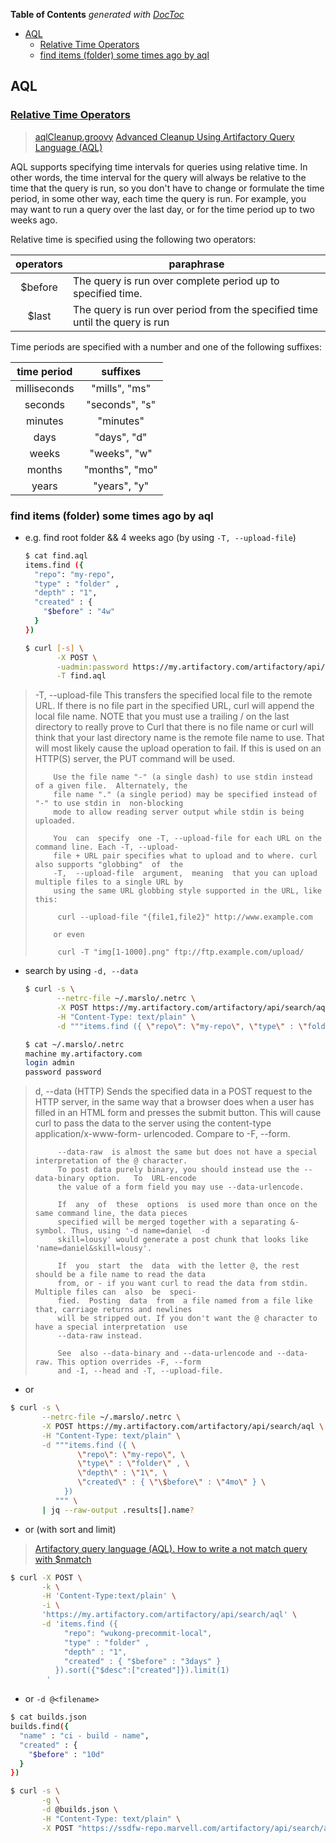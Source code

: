 <!-- START doctoc generated TOC please keep comment here to allow auto update -->
<!-- DON'T EDIT THIS SECTION, INSTEAD RE-RUN doctoc TO UPDATE -->
**Table of Contents**  *generated with [DocToc](https://github.com/thlorenz/doctoc)*

- [AQL](#aql)
  - [Relative Time Operators](#relative-time-operators)
  - [find items (folder) some times ago by aql](#find-items-folder-some-times-ago-by-aql)

<!-- END doctoc generated TOC please keep comment here to allow auto update -->





## AQL
### [Relative Time Operators](https://www.jfrog.com/confluence/display/RTF/Artifactory+Query+Language#ArtifactoryQueryLanguage-RelativeTimeOperators)
> [aqlCleanup.groovy](https://github.com/JFrog/artifactory-scripts/blob/master/cleanup/aqlCleanup.groovy)
> [Advanced Cleanup Using Artifactory Query Language (AQL)](https://jfrog.com/blog/advanced-cleanup-using-artifactory-query-language-aql/)

AQL supports specifying time intervals for queries using relative time. In other words, the time interval for the query will always be relative to the time that the query is run, so you don't have to change or formulate the time period, in some other way, each time the query is run. For example, you may want to run a query over the last day, or for the time period up to two weeks ago.

Relative time is specified using the following two operators:

| operators | paraphrase                                                                  |
| :--:      | --                                                                          |
| $before   | The query is run over complete period up to specified time.                 |
| $last     | The query is run over period from the specified time until the query is run |

Time periods are specified with a number and one of the following suffixes:

| time period    | suffixes          |
| :------------: | :---------------: |
| milliseconds   | "mills", "ms"     |
| seconds        | "seconds", "s"    |
| minutes        | "minutes"         |
| days           | "days", "d"       |
| weeks          | "weeks", "w"      |
| months         | "months", "mo"    |
| years          | "years", "y"      |


### find items (folder) some times ago by aql
- e.g. find root folder && 4 weeks ago (by using `-T, --upload-file`)
  ```bash
  $ cat find.aql
  items.find ({
    "repo": "my-repo",
    "type" : "folder" ,
    "depth" : "1",
    "created" : {
      "$before" : "4w"
    }
  })

  $ curl [-s] \
         -X POST \
         -uadmin:password https://my.artifactory.com/artifactory/api/search/aql \
         -T find.aql
  ```

<!--sec data-title="curl manual for `-T, --upload-file`" data-id="section0" data-show=true data-collapse=true ces-->
> -T, --upload-file <file>
>         This transfers the specified local file to the remote URL. If there is no file  part  in  the
>         specified  URL,  curl will append the local file name. NOTE that you must use a trailing / on
>         the last directory to really prove to Curl that there is no file name or curl will think that
>         your  last  directory  name  is  the remote file name to use. That will most likely cause the
>         upload operation to fail. If this is used on an HTTP(S) server, the PUT command will be used.
>
>         Use the file name "-" (a single dash) to use stdin instead of a given file.  Alternately, the
>         file name "." (a single period) may be specified instead of "-" to use stdin in  non-blocking
>         mode to allow reading server output while stdin is being uploaded.
>
>         You  can  specify  one -T, --upload-file for each URL on the command line. Each -T, --upload-
>         file + URL pair specifies what to upload and to where. curl also supports "globbing"  of  the
>         -T,  --upload-file  argument,  meaning  that you can upload multiple files to a single URL by
>         using the same URL globbing style supported in the URL, like this:
>
>          curl --upload-file "{file1,file2}" http://www.example.com
>
>         or even
>
>          curl -T "img[1-1000].png" ftp://ftp.example.com/upload/
<!--endsec-->


- search by using `-d, --data`
  ```bash
  $ curl -s \
         --netrc-file ~/.marslo/.netrc \
         -X POST https://my.artifactory.com/artifactory/api/search/aql \
         -H "Content-Type: text/plain" \
         -d """items.find ({ \"repo\": \"my-repo\", \"type\" : \"folder\" , \"depth\" : \"1\", \"created\" : { \"\$before\" : \"4mo\" } }) """

  $ cat ~/.marslo/.netrc
  machine my.artifactory.com
  login admin
  password password
  ```

<!--sec data-title="curl manual for `-d, --data`" data-id="section1" data-show=true data-collapse=true ces-->
> d, --data <data>
>          (HTTP) Sends the specified data in a POST request to the HTTP server, in the same way that  a
>          browser  does when a user has filled in an HTML form and presses the submit button. This will
>          cause curl to pass the data to the  server  using  the  content-type  application/x-www-form-
>          urlencoded.  Compare to -F, --form.
>
>          --data-raw  is almost the same but does not have a special interpretation of the @ character.
>          To post data purely binary, you should instead use the --data-binary option.   To  URL-encode
>          the value of a form field you may use --data-urlencode.
>
>          If  any  of  these  options  is used more than once on the same command line, the data pieces
>          specified will be merged together with a separating &-symbol. Thus, using '-d name=daniel  -d
>          skill=lousy' would generate a post chunk that looks like 'name=daniel&skill=lousy'.
>
>          If  you  start  the  data  with the letter @, the rest should be a file name to read the data
>          from, or - if you want curl to read the data from stdin. Multiple files can  also  be  speci-
>          fied.  Posting  data  from  a file named from a file like that, carriage returns and newlines
>          will be stripped out. If you don't want the @ character to have a special interpretation  use
>          --data-raw instead.
>
>          See  also --data-binary and --data-urlencode and --data-raw. This option overrides -F, --form
>          and -I, --head and -T, --upload-file.
<!--endsec-->

  - or
  ```bash
  $ curl -s \
         --netrc-file ~/.marslo/.netrc \
         -X POST https://my.artifactory.com/artifactory/api/search/aql \
         -H "Content-Type: text/plain" \
         -d """items.find ({ \
                 \"repo\": \"my-repo\", \
                 \"type\" : \"folder\" , \
                 \"depth\" : \"1\", \
                 \"created\" : { \"\$before\" : \"4mo\" } \
              })
            """ \
         | jq --raw-output .results[].name?
  ```

  - or (with sort and limit)
  > [Artifactory query language (AQL). How to write a not match query with $nmatch](https://medium.com/@MaheshSawaiker/artifactory-query-language-aql-how-to-write-a-not-match-query-with-nmatch-289b708c31ae)

  ```bash
  $ curl -X POST \
         -k \
         -H 'Content-Type:text/plain' \
         -i \
         'https://my.artifactory.com/artifactory/api/search/aql' \
         -d 'items.find ({
              "repo": "wukong-precommit-local",
              "type" : "folder" ,
              "depth" : "1",
              "created" : { "$before" : "3days" }
            }).sort({"$desc":["created"]}).limit(1)
          '
  ```

  - or `-d @<filename>`
  ```bash
  $ cat builds.json
  builds.find({
    "name" : "ci - build - name",
    "created" : {
      "$before" : "10d"
    }
  })

  $ curl -s \
         -g \
         -d @builds.json \
         -H "Content-Type: text/plain" \
         -X POST "https://ssdfw-repo.marvell.com/artifactory/api/search/aql"
  ```

